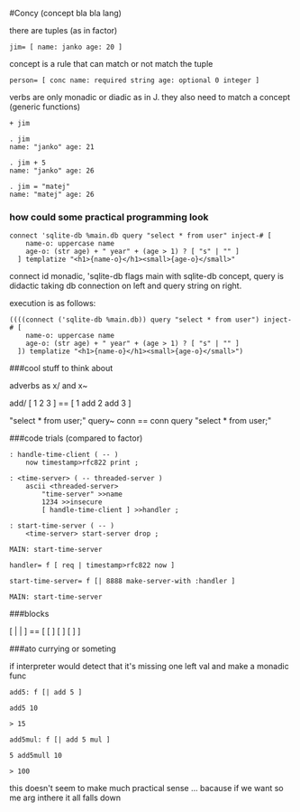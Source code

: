 #Concy (concept bla bla lang)

there are tuples (as in factor)

```
jim= [ name: janko age: 20 ]
```

concept is a rule that can match or not match the tuple

```
person= [ conc name: required string age: optional 0 integer ]
```

verbs are only monadic or diadic as in J. they also need to match a concept (generic functions)

```
+ jim

. jim
name: "janko" age: 21

. jim + 5
name: "janko" age: 26

. jim = "matej"
name: "matej" age: 26
```

### how could some practical programming look 

```
connect 'sqlite-db %main.db query "select * from user" inject-# [      
    name-o: uppercase name
    age-o: (str age) + " year" + (age > 1) ? [ "s" | "" ]
  ] templatize "<h1>{name-o}</h1><small>{age-o}</small>"
```

connect id monadic, 'sqlite-db flags main with sqlite-db concept, query is didactic taking db connection on left and query string on right.

execution is as follows:

```
((((connect ('sqlite-db %main.db)) query "select * from user") inject-# [      
    name-o: uppercase name
    age-o: (str age) + " year" + (age > 1) ? [ "s" | "" ]
  ]) templatize "<h1>{name-o}</h1><small>{age-o}</small>")
```

###cool stuff to think about

adverbs as x/ and x~

add/ [ 1 2 3 ] == [ 1 add 2 add 3 ]

"select * from user;" query~ conn == conn query "select * from user;"


###code trials (compared to factor)

```
: handle-time-client ( -- )
    now timestamp>rfc822 print ;

: <time-server> ( -- threaded-server )
    ascii <threaded-server>
        "time-server" >>name
        1234 >>insecure
        [ handle-time-client ] >>handler ;

: start-time-server ( -- )
    <time-server> start-server drop ;

MAIN: start-time-server
```

```
handler= f [ req | timestamp>rfc822 now ]

start-time-server= f [| 8888 make-server-with :handler ]

MAIN: start-time-server
```

###blocks

[ | | ] == [ [ ] [ ] [ ] ]

###ato currying or someting


if interpreter would detect that it's missing one left val and make a monadic func

    add5: f [| add 5 ]

    add5 10

    > 15

    add5mul: f [| add 5 mul ]

    5 add5mull 10

    > 100

this doesn't seem to make much practical sense ... bacause if we want so me arg inthere it all falls down
